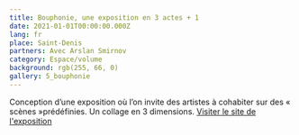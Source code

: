 ```yaml
---
title: Bouphonie, une exposition en 3 actes + 1
date: 2021-01-01T00:00:00.000Z
lang: fr
place: Saint-Denis
partners: Avec Arslan Smirnov 
category: Espace/volume
background: rgb(255, 66, 0)
gallery: 5_bouphonie
---
```

Conception d’une exposition où l’on invite des artistes à cohabiter sur des « scènes »prédéfinies. Un collage en 3 dimensions. 
[Visiter le site de l'exposition](http://bouphonie.xyz/)

